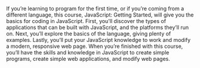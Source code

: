 If you’re learning to program for the first time, or if you’re coming from a different language, this course, JavaScript: Getting Started, will give you the basics for coding in JavaScript. First, you'll discover the types of applications that can be built with JavaScript, and the platforms they’ll run on. Next, you’ll explore the basics of the language, giving plenty of examples. Lastly, you’ll put your JavaScript knowledge to work and modify a modern, responsive web page. When you’re finished with this course, you’ll have the skills and knowledge in JavaScript to create simple programs, create simple web applications, and modify web pages.